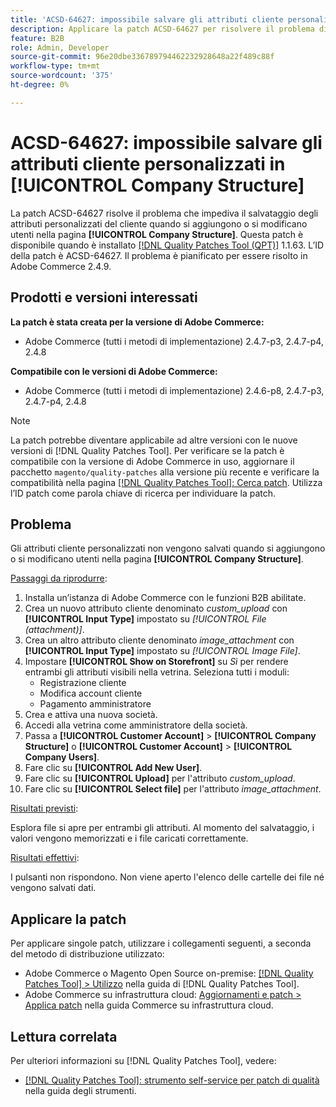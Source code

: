 ```yaml
---
title: 'ACSD-64627: impossibile salvare gli attributi cliente personalizzati in [!UICONTROL Company Structure]'
description: Applicare la patch ACSD-64627 per risolvere il problema di Adobe Commerce che impedisce il salvataggio degli attributi personalizzati dei clienti durante l'aggiunta o la modifica di utenti in [!UICONTROL Company Structure].
feature: B2B
role: Admin, Developer
source-git-commit: 96e20dbe336789794462232928648a22f489c88f
workflow-type: tm+mt
source-wordcount: '375'
ht-degree: 0%

---
```



# ACSD-64627: impossibile salvare gli attributi cliente personalizzati in [!UICONTROL Company Structure]

La patch ACSD-64627 risolve il problema che impediva il salvataggio degli attributi personalizzati del cliente quando si aggiungono o si modificano utenti nella pagina **[!UICONTROL Company Structure]**. Questa patch è disponibile quando è installato [[!DNL Quality Patches Tool (QPT)]](/help/tools/quality-patches-tool/quality-patches-tool-to-self-serve-quality-patches.md) 1.1.63. L’ID della patch è ACSD-64627. Il problema è pianificato per essere risolto in Adobe Commerce 2.4.9.

## Prodotti e versioni interessati

**La patch è stata creata per la versione di Adobe Commerce:**

* Adobe Commerce (tutti i metodi di implementazione) 2.4.7-p3, 2.4.7-p4, 2.4.8

**Compatibile con le versioni di Adobe Commerce:**

* Adobe Commerce (tutti i metodi di implementazione) 2.4.6-p8, 2.4.7-p3, 2.4.7-p4, 2.4.8

>[!NOTE]
>
>La patch potrebbe diventare applicabile ad altre versioni con le nuove versioni di [!DNL Quality Patches Tool]. Per verificare se la patch è compatibile con la versione di Adobe Commerce in uso, aggiornare il pacchetto `magento/quality-patches` alla versione più recente e verificare la compatibilità nella pagina [[!DNL Quality Patches Tool]: Cerca patch](https://experienceleague.adobe.com/tools/commerce-quality-patches/index.html). Utilizza l’ID patch come parola chiave di ricerca per individuare la patch.

## Problema

Gli attributi cliente personalizzati non vengono salvati quando si aggiungono o si modificano utenti nella pagina **[!UICONTROL Company Structure]**.

<u>Passaggi da riprodurre</u>:

1. Installa un’istanza di Adobe Commerce con le funzioni B2B abilitate.
1. Crea un nuovo attributo cliente denominato *custom_upload* con **[!UICONTROL Input Type]** impostato su *[!UICONTROL File (attachment)]*.
1. Crea un altro attributo cliente denominato *image_attachment* con **[!UICONTROL Input Type]** impostato su *[!UICONTROL Image File]*.
1. Impostare **[!UICONTROL Show on Storefront]** su *Sì* per rendere entrambi gli attributi visibili nella vetrina. Seleziona tutti i moduli:
   * Registrazione cliente
   * Modifica account cliente
   * Pagamento amministratore
1. Crea e attiva una nuova società.
1. Accedi alla vetrina come amministratore della società.
1. Passa a **[!UICONTROL Customer Account]** > **[!UICONTROL Company Structure]** o **[!UICONTROL Customer Account]** > **[!UICONTROL Company Users]**.
1. Fare clic su **[!UICONTROL Add New User]**.
1. Fare clic su **[!UICONTROL Upload]** per l&#39;attributo *custom_upload*.
1. Fare clic su **[!UICONTROL Select file]** per l&#39;attributo *image_attachment*.

<u>Risultati previsti</u>:

Esplora file si apre per entrambi gli attributi. Al momento del salvataggio, i valori vengono memorizzati e i file caricati correttamente.

<u>Risultati effettivi</u>:

I pulsanti non rispondono. Non viene aperto l&#39;elenco delle cartelle dei file né vengono salvati dati.

## Applicare la patch

Per applicare singole patch, utilizzare i collegamenti seguenti, a seconda del metodo di distribuzione utilizzato:

* Adobe Commerce o Magento Open Source on-premise: [[!DNL Quality Patches Tool] > Utilizzo](/help/tools/quality-patches-tool/usage.md) nella guida di [!DNL Quality Patches Tool].
* Adobe Commerce su infrastruttura cloud: [Aggiornamenti e patch > Applica patch](https://experienceleague.adobe.com/docs/commerce-cloud-service/user-guide/develop/upgrade/apply-patches.html) nella guida Commerce su infrastruttura cloud.

## Lettura correlata

Per ulteriori informazioni su [!DNL Quality Patches Tool], vedere:

* [[!DNL Quality Patches Tool]: strumento self-service per patch di qualità](/help/tools/quality-patches-tool/quality-patches-tool-to-self-serve-quality-patches.md) nella guida degli strumenti.
